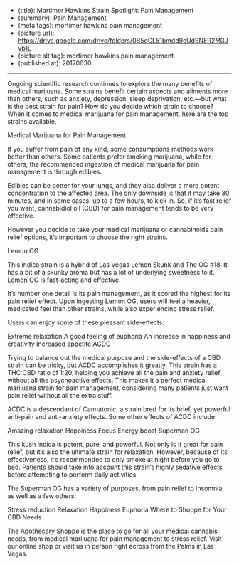 * (title): Mortimer Hawkins Strain Spotlight: Pain Management
* (summary): Pain Management
* (meta tags): mortimer hawkins pain management
* (picture url): https://drive.google.com/drive/folders/0B5oCL51bmdd9cUdSNER2M3Jvb1E
* (picture alt tag): mortimer hawkins pain management
* (published at): 20170630

---

Ongoing scientific research continues to explore the many benefits of medical
marijuana. Some strains benefit certain aspects and ailments more than others,
such as anxiety, depression, sleep deprivation, etc.—but what is the best strain
for pain? How do you decide which strain to choose? When it comes to medical
marijuana for pain management, here are the top strains available.

Medical Marijuana for Pain Management

If you suffer from pain of any kind, some consumptions methods work better than
others. Some patients prefer smoking marijuana, while for others, the
recommended ingestion of medical marijuana for pain management is through
edibles.

Edibles can be better for your lungs, and they also deliver a more potent
concentration to the affected area. The only downside is that it may take 30
minutes, and in some cases, up to a few hours, to kick in. So, if it’s fast
relief you want, cannabidiol oil (CBD) for pain management tends to be very
effective.

However you decide to take your medical marijuana or cannabinoids pain relief
options, it’s important to choose the right strains.

Lemon OG

This indica strain is a hybrid of Las Vegas Lemon Skunk and The OG #18. It has a
bit of a skunky aroma but has a lot of underlying sweetness to it. Lemon OG is
fast-acting and effective.

It’s number one detail is its pain management, as it scored the highest for its
pain relief effect. Upon ingesting Lemon OG, users will feel a heavier,
medicated feel than other strains, while also experiencing stress relief.

Users can enjoy some of these pleasant side-effects:

Extreme relaxation A good feeling of euphoria An increase in happiness and
creativity Increased appetite ACDC

Trying to balance out the medical purpose and the side-effects of a CBD strain
can be tricky, but ACDC accomplishes it greatly. This strain has a THC:CBD ratio
of 1:20, helping you achieve all the pain and anxiety relief without all the
psychoactive effects. This makes it a perfect medical marijuana strain for pain
management, considering many patients just want pain relief without all the
extra stuff.

ACDC is a descendant of Cannatonic, a strain bred for its brief, yet powerful
anti-pain and anti-anxiety effects. Some other effects of ACDC include:

Amazing relaxation Happiness Focus Energy boost Superman OG

This kush indica is potent, pure, and powerful. Not only is it great for pain
relief, but it’s also the ultimate strain for relaxation. However, because of
its effectiveness, it’s recommended to only smoke at night before you go to bed.
Patients should take into account this strain’s highly sedative effects before
attempting to perform daily activities.

The Superman OG has a variety of purposes, from pain relief to insomnia, as well
as a few others:

Stress reduction Relaxation Happiness Euphoria Where to Shoppe for Your CBD
Needs

The Apothecary Shoppe is the place to go for all your medical cannabis needs,
from medical marijuana for pain management to stress relief. Visit our online
shop or visit us in person right across from the Palms in Las Vegas.
